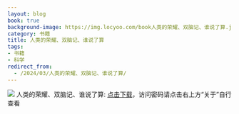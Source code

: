 ```yaml
---
layout: blog
book: true
background-image: https://img.locyoo.com/book人类的荣耀、双脑记、谁说了算.jpg
category: 书籍
title: 人类的荣耀、双脑记、谁说了算
tags:
- 书籍
- 科学
redirect_from:
  - /2024/03/人类的荣耀、双脑记、谁说了算/
---
```

![](https://img.locyoo.com/book人类的荣耀、双脑记、谁说了算.jpg)
人类的荣耀、双脑记、谁说了算: <a name = "ref1" href="https://url18.ctfile.com/f/50983618-1375543153-3ebfda?p=3619">点击下载</a>，访问密码请点击右上方“关于”自行查看